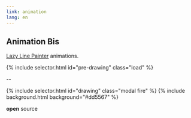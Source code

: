 ```yaml
---
link: animation
lang: en
---
```


## Animation Bis

[Lazy Line Painter][lazy-line-painter] animations.

{% include selector.html id="pre-drawing" class="load" %}

[lazy-line-painter]:https://github.com/camoconnell/lazy-line-painter/

--

{% include selector.html id="drawing" class="modal fire" %}
{% include background.html background="#dd5567" %}

**open** source
